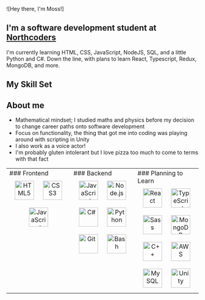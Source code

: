 ![Hey there, I'm Moss!]

## I'm a software development student at <a href="https://northcoders.com/">Northcoders</a>
I'm currently learning HTML, CSS, JavaScript, NodeJS, SQL, and a little Python and C#. Down the line, with plans to learn React, Typescript, Redux, MongoDB, and more.

## My Skill Set  
<table><tr><td valign="top" width="33%">
### Frontend  
<div align="center">  
  <img style="margin: 10px" src="https://profilinator.rishav.dev/skills-assets/html5-original-wordmark.svg" alt="HTML5" height="50" /> 
  <img style="margin: 10px" src="https://profilinator.rishav.dev/skills-assets/css3-original-wordmark.svg" alt="CSS3" height="50" />   
  <img style="margin: 10px" src="https://profilinator.rishav.dev/skills-assets/javascript-original.svg" alt="JavaScript" height="50" />  
</div>
</td>
  
<td valign="top" width="33%">
### Backend  
<div align="center">    
  <img style="margin: 10px" src="https://profilinator.rishav.dev/skills-assets/javascript-original.svg" alt="JavaScript" height="50" />
  <img style="margin: 10px" src="https://profilinator.rishav.dev/skills-assets/nodejs-original-wordmark.svg" alt="Node.js" height="50" /> 
  <img style="margin: 10px" src="https://profilinator.rishav.dev/skills-assets/csharp-original.svg" alt="C#" height="50" />
  <img style="margin: 10px" src="https://profilinator.rishav.dev/skills-assets/python-original.svg" alt="Python" height="50" />   
  <img style="margin: 10px" src="https://profilinator.rishav.dev/skills-assets/git-scm-icon.svg" alt="Git" height="50" />
  <img style="margin: 10px" src="https://profilinator.rishav.dev/skills-assets/gnu_bash-icon.svg" alt="Bash" height="50" /> 
</div>
</td>
 
<td valign="top" width="33%">
### Planning to Learn
<div align="center">    
  <img style="margin: 10px" src="https://profilinator.rishav.dev/skills-assets/react-original-wordmark.svg" alt="React" height="50" /> 
  <img style="margin: 10px" src="https://profilinator.rishav.dev/skills-assets/typescript-original.svg" alt="TypeScript" height="50" /> 
  <img style="margin: 10px" src="https://profilinator.rishav.dev/skills-assets/sass-original.svg" alt="Sass" height="50" />
  <img style="margin: 10px" src="https://profilinator.rishav.dev/skills-assets/mongodb-original-wordmark.svg" alt="MongoDB" height="50" /> 
  <img style="margin: 10px" src="https://profilinator.rishav.dev/skills-assets/cplusplus-original.svg" alt="C++" height="50" />
  <img style="margin: 10px" src="https://profilinator.rishav.dev/skills-assets/amazonwebservices-original-wordmark.svg" alt="AWS" height="50" />  
  <img style="margin: 10px" src="https://profilinator.rishav.dev/skills-assets/mysql-original-wordmark.svg" alt="MySQL" height="50" />
  <img style="margin: 10px" src="https://profilinator.rishav.dev/skills-assets/unity.png" alt="Unity" height="50" />  
</div>
</td>
  
## About me
  - Mathematical mindset; I studied maths and physics before my decision to change career paths onto software development
  - Focus on functionality, the thing that got me into coding was playing around with scripting in Unity
  - I also work as a voice actor!
  - I'm probably gluten intolerant but I love pizza too much to come to terms with that fact
